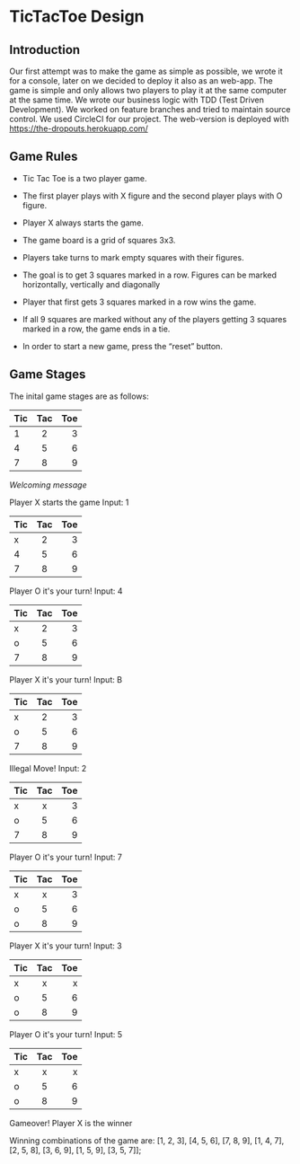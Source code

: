 # TicTacToe Design

## Introduction

Our first attempt was to make the game as simple as possible, we wrote it for a console, later on we decided to deploy it also as an web-app. The game is simple and only allows two players to play it at the same computer at the same time. We wrote our business logic with TDD (Test Driven Development).  We worked on feature branches and tried to maintain source control. We used CircleCI for our project. The web-version is deployed with https://the-dropouts.herokuapp.com/


## Game Rules

- Tic Tac Toe is a two player game. 

- The first player plays with X figure and the second player plays with O figure. 

- Player X always starts the game. 

- The game board is a grid of squares 3x3. 

- Players take turns to mark empty squares with their figures. 

- The goal is to get 3 squares marked in a row. Figures can be marked horizontally, vertically and diagonally 

- Player that first gets 3 squares marked in a row wins the game.

- If all 9 squares are marked without any of the players getting 3 squares marked in a row, the game ends in a tie. 

- In order to start a new game, press the “reset” button.

## Game Stages

The inital game stages are as follows:

| Tic    | Tac   | Toe   |
| ------- |:-----:| -----:|
|    1    |   2   |   3   |
|    4    |   5   |   6   |
|    7    |   8   |   9   |

*Welcoming message*

Player X starts the game 
Input: 1 

| Tic    | Tac   | Toe   |
| ------- |:-----:| -----:|
|    x    |   2   |   3   |
|    4    |   5   |   6   |
|    7    |   8   |   9   |

Player O it's your turn!
Input: 4

| Tic    | Tac   | Toe   |
| ------- |:-----:| -----:|
|    x    |   2   |   3   |
|    o    |   5   |   6   |
|    7    |   8   |   9   |

Player X it's your turn!
Input: B

| Tic    | Tac   | Toe   |
| ------- |:-----:| -----:|
|    x    |   2   |   3   |
|    o    |   5   |   6   |
|    7    |   8   |   9   |

Illegal Move!
Input: 2

| Tic    | Tac   | Toe   |
| ------- |:-----:| -----:|
|    x    |   x   |   3   |
|    o    |   5   |   6   |
|    7    |   8   |   9   |

Player O it's your turn!
Input: 7

| Tic    | Tac   | Toe   |
| ------- |:-----:| -----:|
|    x    |   x   |   3   |
|    o    |   5   |   6   |
|    o    |   8   |   9   |



Player X it's your turn!
Input: 3

| Tic    | Tac   | Toe   |
| ------- |:-----:| -----:|
|    x    |   x   |   x   |
|    o    |   5   |   6   |
|    o    |   8   |   9   |


Player O it's your turn!
Input: 5

| Tic    | Tac   | Toe   |
| ------- |:-----:| -----:|
|    x    |   x   |   x   |
|    o    |   5   |   6   |
|    o    |   8   |   9   |


Gameover! 
Player X is the winner 


Winning combinations of the game are: 
[1, 2, 3], [4, 5, 6], [7, 8, 9], [1, 4, 7],
[2, 5, 8], [3, 6, 9], [1, 5, 9], [3, 5, 7]];

